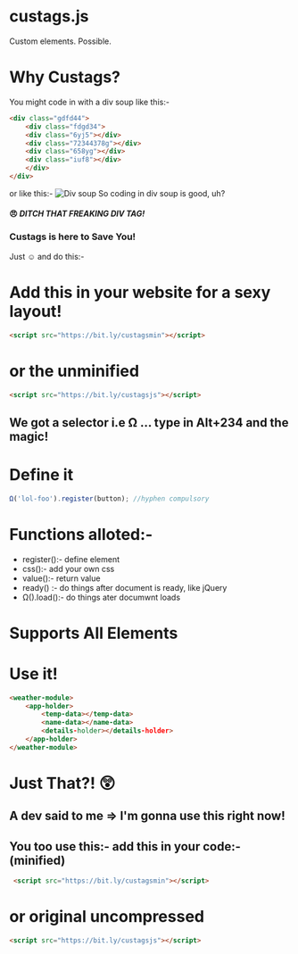 # custags.js
Custom elements. Possible.
# Why Custags?
You might code in with a div soup like this:-
```html
<div class="gdfd44">
    <div class="fdgd34">
    <div class="6yj5"></div>
    <div class="72344378g"></div>
    <div class="658yg"></div>
    <div class="iuf8"></div>  
    </div>
</div>
```
or like this:-
![Div soup](https://dab1nmslvvntp.cloudfront.net/wp-content/uploads/2015/10/1444056722gmail-div-soup.png)
So coding in div soup is good, uh?
#### :angry: *DITCH THAT FREAKING DIV TAG!*
###  Custags is here to Save You!
Just :relaxed: and do this:-
# Add this in your website for a sexy layout!
```html 
<script src="https://bit.ly/custagsmin"></script>
```
# or the unminified
```html
<script src="https://bit.ly/custagsjs"></script>
```
## We got a selector i.e Ω ... type in Alt+234  and the magic!
# Define it
```javascript 
Ω('lol-foo').register(button); //hyphen compulsory
```
# Functions alloted:-
* register():- define element
* css():- add your own css
* value():- return value
* ready() :- do things after document is ready, like jQuery
* Ω().load():- do things ater documwnt loads
# Supports All Elements
# Use it!
```html
<weather-module>
    <app-holder>
        <temp-data></temp-data>
        <name-data></name-data>
        <details-holder></details-holder>
    </app-holder>
</weather-module>
```
# Just That?! :astonished:
## A dev said to me => I'm gonna use this right now!
## You too use this:- add this in your code:- (minified)
```html
 <script src="https://bit.ly/custagsmin"></script>
```

# or original uncompressed
```html
<script src="https://bit.ly/custagsjs"></script>
```
